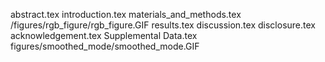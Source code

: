 abstract.tex
introduction.tex
materials_and_methods.tex
/figures/rgb_figure/rgb_figure.GIF
results.tex
discussion.tex
disclosure.tex
acknowledgement.tex
Supplemental Data.tex
figures/smoothed_mode/smoothed_mode.GIF
